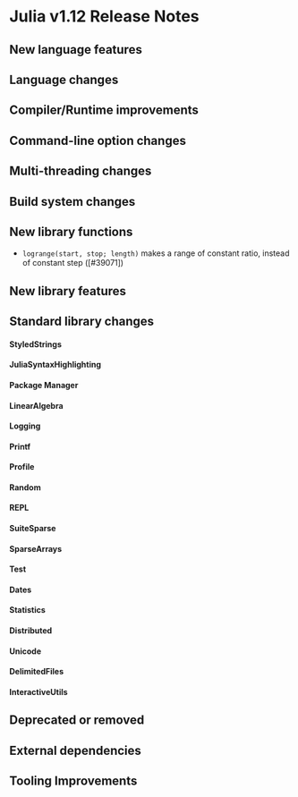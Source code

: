 Julia v1.12 Release Notes
========================

New language features
---------------------

Language changes
----------------

Compiler/Runtime improvements
-----------------------------

Command-line option changes
---------------------------

Multi-threading changes
-----------------------

Build system changes
--------------------

New library functions
---------------------

* `logrange(start, stop; length)` makes a range of constant ratio, instead of constant step ([#39071])

New library features
--------------------

Standard library changes
------------------------

#### StyledStrings

#### JuliaSyntaxHighlighting

#### Package Manager

#### LinearAlgebra

#### Logging

#### Printf

#### Profile

#### Random

#### REPL

#### SuiteSparse

#### SparseArrays

#### Test

#### Dates

#### Statistics

#### Distributed

#### Unicode

#### DelimitedFiles

#### InteractiveUtils

Deprecated or removed
---------------------

External dependencies
---------------------

Tooling Improvements
--------------------
